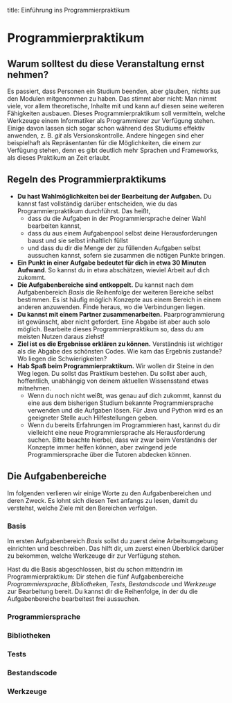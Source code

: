 title: Einführung ins Programmierpraktikum

# Programmierpraktikum

## Warum solltest du diese Veranstaltung ernst nehmen?

Es passiert, dass Personen ein Studium beenden, aber glauben, nichts aus den Modulen mitgenommen zu haben. Das stimmt aber nicht: Man nimmt viele, vor allem theoretische, Inhalte mit und kann auf diesen seine weiteren Fähigkeiten ausbauen. Dieses Programmierpraktikum soll vermitteln, welche Werkzeuge einem Informatiker als Programmierer zur Verfügung stehen. Einige davon lassen sich sogar schon während des Studiums effektiv anwenden, z. B. _git_ als Versionskontrolle. Andere hingegen sind eher beispielhaft als Repräsentanten für die Möglichkeiten, die einem zur Verfügung stehen, denn es gibt deutlich mehr Sprachen und Frameworks, als dieses Praktikum an Zeit erlaubt.

## Regeln des Programmierpraktikums

- **Du hast Wahlmöglichkeiten bei der Bearbeitung der Aufgaben.** Du kannst fast vollständig darüber entscheiden, wie du das Programmierpraktikum durchführst. Das heißt,
  - dass du die Aufgaben in der Programmiersprache deiner Wahl bearbeiten kannst,
  - dass du aus einem Aufgabenpool selbst deine Herausforderungen baust und sie selbst inhaltlich füllst
  - und dass du dir die Menge der zu füllenden Aufgaben selbst aussuchen kannst, sofern sie zusammen die nötigen Punkte bringen.
- **Ein Punkt in einer Aufgabe bedeutet für dich in etwa 30 Minuten Aufwand**. So kannst du in etwa abschätzen, wieviel Arbeit auf dich zukommt.
- **Die Aufgabenbereiche sind entkoppelt.** Du kannst nach dem Aufgabenbereich _Basis_ die Reihenfolge der weiteren Bereiche selbst bestimmen. Es ist häufig möglich Konzepte aus einem Bereich in einem anderen anzuwenden. Finde heraus, wo die Verbindungen liegen.
- **Du kannst mit einem Partner zusammenarbeiten.** Paarprogrammierung ist gewünscht, aber nicht gefordert. Eine Abgabe ist aber auch solo möglich. Bearbeite dieses Programmierpraktikum so, dass du am meisten Nutzen daraus ziehst!
- **Ziel ist es die Ergebnisse erklären zu können.** Verständnis ist wichtiger als die Abgabe des schönsten Codes. Wie kam das Ergebnis zustande? Wo liegen die Schwierigkeiten?
- **Hab Spaß beim Programmierpraktikum.** Wir wollen dir Steine in den Weg legen. Du sollst das Praktikum bestehen. Du sollst aber auch, hoffentlich, unabhängig von deinem aktuellen Wissensstand etwas mitnehmen.
  - Wenn du noch nicht weißt, was genau auf dich zukommt, kannst du eine aus dem bisherigen Studium bekannte Programmiersprache verwenden und die Aufgaben lösen. Für Java und Python wird es an geeigneter Stelle auch Hilfestellungen geben.
  - Wenn du bereits Erfahrungen im Programmieren hast, kannst du dir vielleicht eine neue Programmiersprache als Herausforderung suchen. Bitte beachte hierbei, dass wir zwar beim Verständnis der Konzepte immer helfen können, aber zwingend jede Programmiersprache über die Tutoren abdecken können.

## Die Aufgabenbereiche

Im folgenden verlieren wir einige Worte zu den Aufgabenbereichen und deren Zweck. Es lohnt sich diesen Text anfangs zu lesen, damit du verstehst, welche Ziele mit den Bereichen verfolgen.

### Basis

Im ersten Aufgabenbereich _Basis_ sollst du zuerst deine Arbeitsumgebung einrichten und beschreiben. Das hilft dir, um zuerst einen Überblick darüber zu bekommen, welche Werkzeuge dir zur Verfügung stehen.

Hast du die Basis abgeschlossen, bist du schon mittendrin im Programmierpraktikum: Dir stehen die fünf Aufgabenbereiche _Programmiersprache_, _Bibliotheken_, _Tests_, _Bestandscode_ und _Werkzeuge_ zur Bearbeitung bereit. Du kannst dir die Reihenfolge, in der du die Aufgabenbereiche bearbeitest frei aussuchen.

### Programmiersprache

### Bibliotheken

### Tests

### Bestandscode

### Werkzeuge
